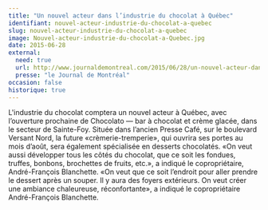 ```yaml
---
title: "Un nouvel acteur dans l’industrie du chocolat à Québec"
identifiant: nouvel-acteur-industrie-du-chocolat-a-quebec
slug: nouvel-acteur-industrie-du-chocolat-a-quebec
image: Nouvel-acteur-industrie-du-chocolat-a-Quebec.jpg
date: 2015-06-28
external:
  need: true
  url: http://www.journaldemontreal.com/2015/06/28/un-nouvel-acteur-dans-lindustrie-du-chocolat-a-quebec
  presse: "le Journal de Montréal"
occasion: false
historique: true
---
```

L'industrie du chocolat comptera un nouvel acteur à Québec, avec l’ouverture prochaine de Chocolato — bar à chocolat et crème glacée, dans le secteur de Sainte-Foy.
Située dans l’ancien Presse Café, sur le boulevard Versant Nord, la future «crèmerie-tremperie», qui ouvrira ses portes au mois d’août, sera également spécialisée en desserts chocolatés. «On veut aussi développer tous les côtés du chocolat, que ce soit les fondues, truffes, bonbons, brochettes de fruits, etc.», a indiqué le copropriétaire, André-François Blanchette. «On veut que ce soit l’endroit pour aller prendre le dessert après un souper. Il y aura des foyers extérieurs. On veut créer une ambiance chaleureuse, réconfortante», a indiqué le copropriétaire André-François Blanchette.

